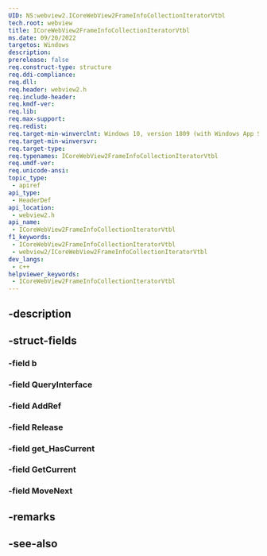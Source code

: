 ```yaml
---
UID: NS:webview2.ICoreWebView2FrameInfoCollectionIteratorVtbl
tech.root: webview
title: ICoreWebView2FrameInfoCollectionIteratorVtbl
ms.date: 09/20/2022
targetos: Windows
description: 
prerelease: false
req.construct-type: structure
req.ddi-compliance: 
req.dll: 
req.header: webview2.h
req.include-header: 
req.kmdf-ver: 
req.lib: 
req.max-support: 
req.redist: 
req.target-min-winverclnt: Windows 10, version 1809 (with Windows App SDK 1.1 or later)
req.target-min-winversvr: 
req.target-type: 
req.typenames: ICoreWebView2FrameInfoCollectionIteratorVtbl
req.umdf-ver: 
req.unicode-ansi: 
topic_type:
 - apiref
api_type:
 - HeaderDef
api_location:
 - webview2.h
api_name:
 - ICoreWebView2FrameInfoCollectionIteratorVtbl
f1_keywords:
 - ICoreWebView2FrameInfoCollectionIteratorVtbl
 - webview2/ICoreWebView2FrameInfoCollectionIteratorVtbl
dev_langs:
 - c++
helpviewer_keywords:
 - ICoreWebView2FrameInfoCollectionIteratorVtbl
---
```


## -description

## -struct-fields

### -field b

### -field QueryInterface

### -field AddRef

### -field Release

### -field get_HasCurrent

### -field GetCurrent

### -field MoveNext

## -remarks

## -see-also

